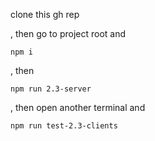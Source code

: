 clone this gh rep 

, then go to project root and
```
npm i
```

, then
```
npm run 2.3-server
```

, then open another terminal and
```
npm run test-2.3-clients
```
